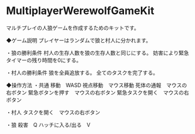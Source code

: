 # MultiplayerWerewolfGameKit

マルチプレイの人狼ゲームを作成するためのキットです。

◆ゲーム説明
プレイヤーはランダムで狼と村人に分かれます。

・狼の勝利条件
村人の生存人数を狼の生存人数と同じにする。
妨害により緊急タイマーの残り時間を0にする。

・村人の勝利条件
狼を全員追放する。
全てのタスクを完了する。

◆操作方法
・共通
移動　WASD
視点移動　マウス移動
死体の通報　マウスの右ボタン
緊急ボタンを押す　マウスの右ボタン
緊急タスクを開く　マウスの右ボタン

・村人
タスクを開く　マウスの右ボタン

・狼
殺害　Q
ハッチに入る/出る　V
